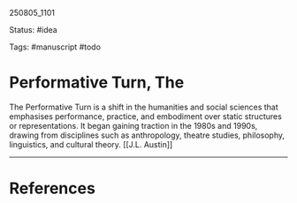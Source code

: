 
250805_1101

Status: #idea

Tags: #manuscript #todo 

# Performative Turn, The

The Performative Turn is a shift in the humanities and social sciences that emphasises performance, practice, and embodiment over static structures or representations. It began gaining traction in the 1980s and 1990s, drawing from disciplines such as anthropology, theatre studies, philosophy, linguistics, and cultural theory. [[J.L. Austin]]


---
# References
